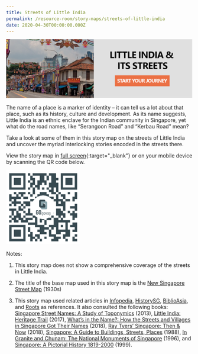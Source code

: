 ```yaml
---
title: Streets of Little India
permalink: /resource-room/story-maps/streets-of-little-india
date: 2020-04-30T00:00:00.000Z
---
```

<img src="/images/storymap-image-little-india-streets.png" alt="storymap-little-india-streets"/>

The name of a place is a marker of identity – it can tell us a lot about that place, such as its history, culture and development. As its name suggests, Little India is an ethnic enclave for the Indian community in Singapore, yet what do the road names, like “Serangoon Road” and “Kerbau Road” mean? 

Take a look at some of them in this story map on the streets of Little India and uncover the myriad interlocking stories encoded in the streets there.

View the story map in [full screen](https://nlb.geoicon.com/spatialdiscovery/storymaps/little-india-its-streets/index.html){:target="_blank"} or on your mobile device by scanning the QR code below.

<img src="/images/qr-code-storymap-little-india-streets.jpg" alt="qr-code-storymap-little-india-streets" style="width:200px;" />

Notes:
1. This story map does not show a comprehensive coverage of the streets in Little India.

2. The title of the base map used in this story map is the [New Singapore Street Map](https://www.nas.gov.sg/archivesonline/maps_building_plans/record-details/f7db6648-115c-11e3-83d5-0050568939ad) (1930s)

3. This story map used related articles in [Infopedia](https://eresources.nlb.gov.sg/infopedia/), [HistorySG](http://eresources.nlb.gov.sg/history), [BiblioAsia](https://www.nlb.gov.sg/Browse/BiblioAsia.aspx), and [Roots](https://www.roots.sg/) as references. It also consulted the following books: [Singapore Street Names: A Study of Toponymics](https://eservice.nlb.gov.sg/item_holding.aspx?bid=200123850) (2013), [Little India: Heritage Trail](https://eservice.nlb.gov.sg/item_holding.aspx?bid=202919340) (2017), [What’s in the Name?: How the Streets and Villages in Singapore Got Their Names](https://eservice.nlb.gov.sg/item_holding.aspx?bid=202924449) (2018), [Ray Tyers’ Singapore: Then & Now](https://eservice.nlb.gov.sg/item_holding.aspx?bid=203784837) (2018), [Singapore: A Guide to Buildings, Streets, Places](http://eservice.nlb.gov.sg/item_holding.aspx?bid=4712298) (1988), [In Granite and Chunam: The National Monuments of Singapore](http://eservice.nlb.gov.sg/item_holding_s.aspx?bid=7919754) (1996), and [Singapore: A Pictorial History 1819-2000](http://eservice.nlb.gov.sg/item_holding.aspx?bid=9651676) (1999).